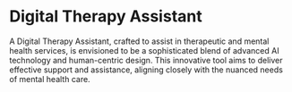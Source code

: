 # Digital Therapy Assistant
A Digital Therapy Assistant, crafted to assist in therapeutic and mental health services, is envisioned to be a sophisticated blend of advanced AI technology and human-centric design. This innovative tool aims to deliver effective support and assistance, aligning closely with the nuanced needs of mental health care.
